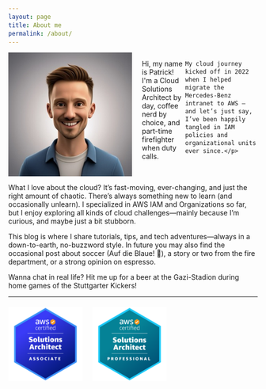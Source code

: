 ```yaml
---
layout: page
title: About me
permalink: /about/
---
```


<div style="display: flex; align-items: flex-start;">
    <img src="../images/patrick_generated.jpeg" alt="Patrick Schneider" width="250" style="margin-right: 20px;">
    <p>Hi, my name is Patrick! I'm a Cloud Solutions Architect by day, coffee nerd by choice, and part-time firefighter when duty calls. <br /><br /> 
    
    My cloud journey kicked off in 2022 when I helped migrate the Mercedes-Benz intranet to AWS — and let’s just say, I’ve been happily tangled in IAM policies and organizational units ever since.</p>
</div>

What I love about the cloud? It’s fast-moving, ever-changing, and just the right amount of chaotic. There’s always something new to learn (and occasionally unlearn). I specialized in AWS IAM and Organizations so far, but I enjoy exploring all kinds of cloud challenges—mainly because I’m curious, and maybe just a bit stubborn.

This blog is where I share tutorials, tips, and tech adventures—always in a down-to-earth, no-buzzword style. In future you may also find the occasional post about soccer (Auf die Blaue! 💙), a story or two from the fire department, or a strong opinion on espresso.

Wanna chat in real life? Hit me up for a beer at the Gazi-Stadion during home games of the Stuttgarter Kickers!

---



<div style="display: flex; gap: 20px; margin-top: 20px;">
    <a href="https://www.credly.com/badges/3ddf1361-7cd8-494f-af91-c941f8accb57" target="_blank">
        <img src="../images/csa-associate.png" alt="AWS Certified Solutions Architect – Associate" width="150">
    </a>
    <a href="https://www.credly.com/badges/4ba3032b-d02c-4e6a-8bd3-ac6440db2140" target="_blank">
        <img src="../images/csa-professional.png" alt="AWS Certified Solutions Architect – Professional" width="150">
    </a>
</div>